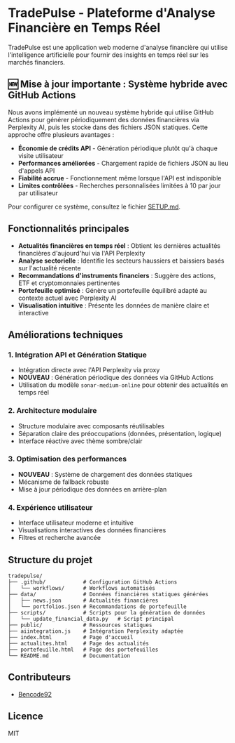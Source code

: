# TradePulse - Plateforme d'Analyse Financière en Temps Réel

TradePulse est une application web moderne d'analyse financière qui utilise l'intelligence artificielle pour fournir des insights en temps réel sur les marchés financiers.

## 🆕 Mise à jour importante : Système hybride avec GitHub Actions

Nous avons implémenté un nouveau système hybride qui utilise GitHub Actions pour générer périodiquement des données financières via Perplexity AI, puis les stocke dans des fichiers JSON statiques. Cette approche offre plusieurs avantages :

- **Économie de crédits API** - Génération périodique plutôt qu'à chaque visite utilisateur
- **Performances améliorées** - Chargement rapide de fichiers JSON au lieu d'appels API
- **Fiabilité accrue** - Fonctionnement même lorsque l'API est indisponible
- **Limites contrôlées** - Recherches personnalisées limitées à 10 par jour par utilisateur

Pour configurer ce système, consultez le fichier [SETUP.md](SETUP.md).

## Fonctionnalités principales

- **Actualités financières en temps réel** : Obtient les dernières actualités financières d'aujourd'hui via l'API Perplexity
- **Analyse sectorielle** : Identifie les secteurs haussiers et baissiers basés sur l'actualité récente
- **Recommandations d'instruments financiers** : Suggère des actions, ETF et cryptomonnaies pertinentes
- **Portefeuille optimisé** : Génère un portefeuille équilibré adapté au contexte actuel avec Perplexity AI
- **Visualisation intuitive** : Présente les données de manière claire et interactive

## Améliorations techniques

### 1. Intégration API et Génération Statique

- Intégration directe avec l'API Perplexity via proxy
- **NOUVEAU** : Génération périodique des données via GitHub Actions
- Utilisation du modèle `sonar-medium-online` pour obtenir des actualités en temps réel

### 2. Architecture modulaire

- Structure modulaire avec composants réutilisables
- Séparation claire des préoccupations (données, présentation, logique)
- Interface réactive avec thème sombre/clair

### 3. Optimisation des performances

- **NOUVEAU** : Système de chargement des données statiques
- Mécanisme de fallback robuste
- Mise à jour périodique des données en arrière-plan

### 4. Expérience utilisateur

- Interface utilisateur moderne et intuitive
- Visualisations interactives des données financières
- Filtres et recherche avancée

## Structure du projet

```
tradepulse/
├── .github/            # Configuration GitHub Actions
│   └── workflows/      # Workflows automatisés
├── data/               # Données financières statiques générées
│   ├── news.json       # Actualités financières
│   └── portfolios.json # Recommandations de portefeuille
├── scripts/            # Scripts pour la génération de données
│   └── update_financial_data.py   # Script principal
├── public/             # Ressources statiques
├── aiintegration.js    # Intégration Perplexity adaptée
├── index.html          # Page d'accueil
├── actualites.html     # Page des actualités
├── portefeuille.html   # Page des portefeuilles
└── README.md           # Documentation
```

## Contributeurs

- [Bencode92](https://github.com/bencode92)

## Licence

MIT
